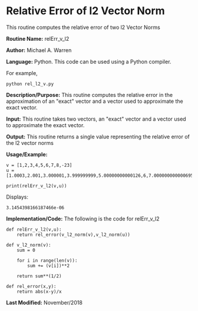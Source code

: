 # Relative Error of l2 Vector Norm 
This routine computes the relative error of two l2 Vector Norms

**Routine Name:**           relErr_v_l2

**Author:** Michael A. Warren

**Language:** Python. This code can be used using a Python compiler.

For example,

    python rel_l2_v.py

**Description/Purpose:** This routine computes the relative error in the approximation of an "exact" vector and a vector used to approximate the exact vector.

**Input:** This routine takes two vectors, an "exact" vector and a vector used to approximate the exact vector.

**Output:** This routine returns a single value representing the relative error of the l2 vector norms

**Usage/Example:**

	v = [1,2,3,4,5,6,7,8,-23]
	u = [1.0003,2.001,3.000001,3.999999999,5.00000000000126,6,7.0000000000006959,8.0,-23.00000009]

	print(relErr_v_l2(v,u))

Displays:

	3.1454398166187466e-06

**Implementation/Code:** The following is the code for relErr_v_l2

	def relErr_v_l2(v,u):
	    return rel_error(v_l2_norm(v),v_l2_norm(u))

	def v_l2_norm(v):
	    sum = 0

	    for i in range(len(v)):
	        sum += (v[i])**2

	    return sum**(1/2)

	def rel_error(x,y):
	    return abs(x-y)/x

**Last Modified:** November/2018
